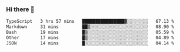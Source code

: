 ### Hi there 👋

<!--
**WShiBin/WShiBin** is a ✨ _special_ ✨ repository because its `README.md` (this file) appears on your GitHub profile.

Here are some ideas to get you started:

- 🔭 I’m currently working on ...
- 🌱 I’m currently learning ...
- 👯 I’m looking to collaborate on ...
- 🤔 I’m looking for help with ...
- 💬 Ask me about ...
- 📫 How to reach me: ...
- 😄 Pronouns: ...
- ⚡ Fun fact: ...
-->

<!--START_SECTION:waka-->

```txt
TypeScript   3 hrs 57 mins   ████████████████▓░░░░░░░░   67.13 %
Markdown     31 mins         ██▒░░░░░░░░░░░░░░░░░░░░░░   08.90 %
Bash         19 mins         █▒░░░░░░░░░░░░░░░░░░░░░░░   05.59 %
Other        17 mins         █▒░░░░░░░░░░░░░░░░░░░░░░░   04.89 %
JSON         14 mins         █░░░░░░░░░░░░░░░░░░░░░░░░   04.14 %
```

<!--END_SECTION:waka-->
